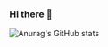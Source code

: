 ### Hi there 👋

![Anurag's GitHub stats](https://github-readme-stats.vercel.app/api?username=J-yying&show_icons=true&theme=radical)


